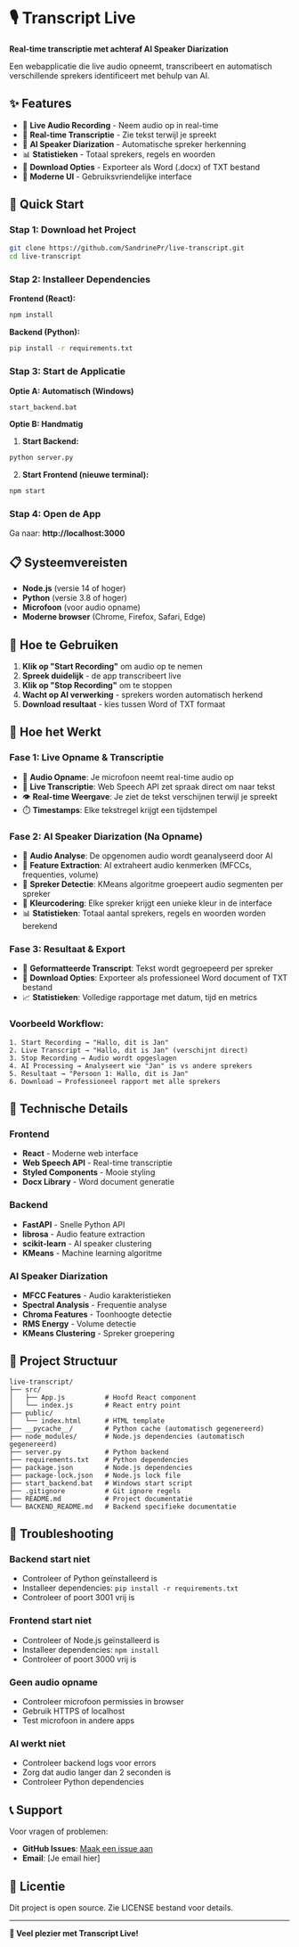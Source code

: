 # 🎙️ Transcript Live

**Real-time transcriptie met achteraf AI Speaker Diarization**

Een webapplicatie die live audio opneemt, transcribeert en automatisch verschillende sprekers identificeert met behulp van AI.

## ✨ Features

- 🎤 **Live Audio Recording** - Neem audio op in real-time
- 📝 **Real-time Transcriptie** - Zie tekst terwijl je spreekt
- 🤖 **AI Speaker Diarization** - Automatische spreker herkenning
- 📊 **Statistieken** - Totaal sprekers, regels en woorden
- 📄 **Download Opties** - Exporteer als Word (.docx) of TXT bestand
- 🎨 **Moderne UI** - Gebruiksvriendelijke interface

## 🚀 Quick Start

### Stap 1: Download het Project

```bash
git clone https://github.com/SandrinePr/live-transcript.git
cd live-transcript
```

### Stap 2: Installeer Dependencies

**Frontend (React):**
```bash
npm install
```

**Backend (Python):**
```bash
pip install -r requirements.txt
```

### Stap 3: Start de Applicatie

**Optie A: Automatisch (Windows)**
```bash
start_backend.bat
```

**Optie B: Handmatig**

1. **Start Backend:**
```bash
python server.py
```

2. **Start Frontend (nieuwe terminal):**
```bash
npm start
```

### Stap 4: Open de App

Ga naar: **http://localhost:3000**

## 📋 Systeemvereisten

- **Node.js** (versie 14 of hoger)
- **Python** (versie 3.8 of hoger)
- **Microfoon** (voor audio opname)
- **Moderne browser** (Chrome, Firefox, Safari, Edge)

## 🎯 Hoe te Gebruiken

1. **Klik op "Start Recording"** om audio op te nemen
2. **Spreek duidelijk** - de app transcribeert live
3. **Klik op "Stop Recording"** om te stoppen
4. **Wacht op AI verwerking** - sprekers worden automatisch herkend
5. **Download resultaat** - kies tussen Word of TXT formaat

## 🔄 Hoe het Werkt

### **Fase 1: Live Opname & Transcriptie**
- 🎤 **Audio Opname**: Je microfoon neemt real-time audio op
- 📝 **Live Transcriptie**: Web Speech API zet spraak direct om naar tekst
- 👁️ **Real-time Weergave**: Je ziet de tekst verschijnen terwijl je spreekt
- ⏱️ **Timestamps**: Elke tekstregel krijgt een tijdstempel

### **Fase 2: AI Speaker Diarization (Na Opname)**
- 🎵 **Audio Analyse**: De opgenomen audio wordt geanalyseerd door AI
- 🧠 **Feature Extraction**: AI extraheert audio kenmerken (MFCCs, frequenties, volume)
- 👥 **Spreker Detectie**: KMeans algoritme groepeert audio segmenten per spreker
- 🎨 **Kleurcodering**: Elke spreker krijgt een unieke kleur in de interface
- 📊 **Statistieken**: Totaal aantal sprekers, regels en woorden worden berekend

### **Fase 3: Resultaat & Export**
- 📄 **Geformatteerde Transcript**: Tekst wordt gegroepeerd per spreker
- 💾 **Download Opties**: Exporteer als professioneel Word document of TXT bestand
- 📈 **Statistieken**: Volledige rapportage met datum, tijd en metrics

### **Voorbeeld Workflow:**
```
1. Start Recording → "Hallo, dit is Jan"
2. Live Transcript → "Hallo, dit is Jan" (verschijnt direct)
3. Stop Recording → Audio wordt opgeslagen
4. AI Processing → Analyseert wie "Jan" is vs andere sprekers
5. Resultaat → "Persoon 1: Hallo, dit is Jan"
6. Download → Professioneel rapport met alle sprekers
```

## 🔧 Technische Details

### Frontend
- **React** - Moderne web interface
- **Web Speech API** - Real-time transcriptie
- **Styled Components** - Mooie styling
- **Docx Library** - Word document generatie

### Backend
- **FastAPI** - Snelle Python API
- **librosa** - Audio feature extraction
- **scikit-learn** - AI speaker clustering
- **KMeans** - Machine learning algoritme

### AI Speaker Diarization
- **MFCC Features** - Audio karakteristieken
- **Spectral Analysis** - Frequentie analyse
- **Chroma Features** - Toonhoogte detectie
- **RMS Energy** - Volume detectie
- **KMeans Clustering** - Spreker groepering

## 📁 Project Structuur

```
live-transcript/
├── src/
│   ├── App.js          # Hoofd React component
│   └── index.js        # React entry point
├── public/
│   └── index.html      # HTML template
├── __pycache__/        # Python cache (automatisch gegenereerd)
├── node_modules/       # Node.js dependencies (automatisch gegenereerd)
├── server.py           # Python backend
├── requirements.txt    # Python dependencies
├── package.json        # Node.js dependencies
├── package-lock.json   # Node.js lock file
├── start_backend.bat   # Windows start script
├── .gitignore          # Git ignore regels
├── README.md           # Project documentatie
└── BACKEND_README.md   # Backend specifieke documentatie
```

## 🐛 Troubleshooting

### Backend start niet
- Controleer of Python geïnstalleerd is
- Installeer dependencies: `pip install -r requirements.txt`
- Controleer of poort 3001 vrij is

### Frontend start niet
- Controleer of Node.js geïnstalleerd is
- Installeer dependencies: `npm install`
- Controleer of poort 3000 vrij is

### Geen audio opname
- Controleer microfoon permissies in browser
- Gebruik HTTPS of localhost
- Test microfoon in andere apps

### AI werkt niet
- Controleer backend logs voor errors
- Zorg dat audio langer dan 2 seconden is
- Controleer Python dependencies

## 📞 Support

Voor vragen of problemen:
- **GitHub Issues**: [Maak een issue aan](https://github.com/SandrinePr/live-transcript/issues)
- **Email**: [Je email hier]

## 📄 Licentie

Dit project is open source. Zie LICENSE bestand voor details.

---

**🎉 Veel plezier met Transcript Live!**